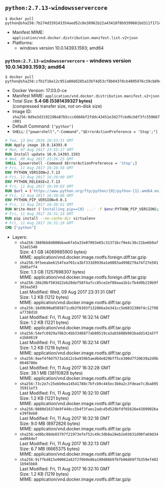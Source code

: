 ## `python:2.7.13-windowsservercore`

```console
$ docker pull python@sha256:7b274d339143354aed52c8e38962b22a43418f8b9399601bd311f171419e8c5f
```

-	Manifest MIME: `application/vnd.docker.distribution.manifest.list.v2+json`
-	Platforms:
	-	windows version 10.0.14393.1593; amd64

### `python:2.7.13-windowsservercore` - windows version 10.0.14393.1593; amd64

```console
$ docker pull python@sha256:cfb1f16e12c951a00dd285a33bf4d53cf8b04378cb4805976c59cb89cfd1ab60
```

-	Docker Version: 17.03.0-ce
-	Manifest MIME: `application/vnd.docker.distribution.manifest.v2+json`
-	Total Size: **5.4 GB (5381439327 bytes)**  
	(compressed transfer size, not on-disk size)
-	Image ID: `sha256:8d9a3d3192190a87b5ccc6666bf2fddc43451e3d27fcbd6cb6f3fc559667c001`
-	Default Command: `["python"]`
-	`SHELL`: `["powershell","-Command","$ErrorActionPreference = 'Stop';"]`

```dockerfile
# Tue, 13 Dec 2016 10:53:31 GMT
RUN Apply image 10.0.14393.0
# Mon, 07 Aug 2017 23:55:17 GMT
RUN Install update 10.0.14393.1593
# Wed, 09 Aug 2017 23:26:25 GMT
SHELL [powershell -Command $ErrorActionPreference = 'Stop';]
# Fri, 11 Aug 2017 16:28:58 GMT
ENV PYTHON_VERSION=2.7.13
# Fri, 11 Aug 2017 16:29:00 GMT
ENV PYTHON_RELEASE=2.7.13
# Fri, 11 Aug 2017 16:30:03 GMT
RUN $url = ('https://www.python.org/ftp/python/{0}/python-{1}.amd64.msi' -f $env:PYTHON_RELEASE, $env:PYTHON_VERSION); 	Write-Host ('Downloading {0} ...' -f $url); 	(New-Object System.Net.WebClient).DownloadFile($url, 'python.msi'); 		Write-Host 'Installing ...'; 	Start-Process msiexec -Wait 		-ArgumentList @( 			'/i', 			'python.msi', 			'/quiet', 			'/qn', 			'TARGETDIR=C:\Python', 			'ALLUSERS=1', 			'ADDLOCAL=DefaultFeature,Extensions,TclTk,Tools,PrependPath' 		); 		$env:PATH = [Environment]::GetEnvironmentVariable('PATH', [EnvironmentVariableTarget]::Machine); 		Write-Host 'Verifying install ...'; 	Write-Host '  python --version'; python --version; 		Write-Host 'Removing ...'; 	Remove-Item python.msi -Force; 		Write-Host 'Complete.';
# Fri, 11 Aug 2017 16:30:06 GMT
ENV PYTHON_PIP_VERSION=9.0.1
# Fri, 11 Aug 2017 16:30:52 GMT
RUN Write-Host ('Installing pip=={0} ...' -f $env:PYTHON_PIP_VERSION); 	(New-Object System.Net.WebClient).DownloadFile('https://bootstrap.pypa.io/get-pip.py', 'get-pip.py'); 	python get-pip.py 		--disable-pip-version-check 		--no-cache-dir 		('pip=={0}' -f $env:PYTHON_PIP_VERSION) 	; 	Remove-Item get-pip.py -Force; 		Write-Host 'Verifying pip install ...'; 	pip --version; 		Write-Host 'Complete.';
# Fri, 11 Aug 2017 16:31:14 GMT
RUN pip install --no-cache-dir virtualenv
# Fri, 11 Aug 2017 16:31:19 GMT
CMD ["python"]
```

-	Layers:
	-	`sha256:3889bb8d808bbae6fa5a33e07093e65c31371bcf9e4c38c21be6b9af52ad1548`  
		Size: 4.1 GB (4069985900 bytes)  
		MIME: application/vnd.docker.image.rootfs.foreign.diff.tar.gzip
	-	`sha256:9f5eeabe6154feaf01ca3bf333d9936a1e0803a4998279a74f27e5012605eff4`  
		Size: 1.3 GB (1257698307 bytes)  
		MIME: application/vnd.docker.image.rootfs.foreign.diff.tar.gzip
	-	`sha256:26b20bf503d22eb20def58f4afcc85ce2ef80aaa1b1cfb4d9b219b9f303aa503`  
		Last Modified: Wed, 09 Aug 2017 23:31:31 GMT  
		Size: 1.2 KB (1212 bytes)  
		MIME: application/vnd.docker.image.rootfs.diff.tar.gzip
	-	`sha256:16d9b90a8585871cdb3f6303f132866a3e341cc5e6832386f4c12798a7738d10`  
		Last Modified: Fri, 11 Aug 2017 16:32:14 GMT  
		Size: 1.2 KB (1221 bytes)  
		MIME: application/vnd.docker.image.rootfs.diff.tar.gzip
	-	`sha256:54efc6929a7863c4bb33d6877ab08519ca3ab5888b901badd142a5ffe1b84619`  
		Last Modified: Fri, 11 Aug 2017 16:32:14 GMT  
		Size: 1.2 KB (1218 bytes)  
		MIME: application/vnd.docker.image.rootfs.diff.tar.gzip
	-	`sha256:9aef4f0d7573a1612cba939b5aed6de829bff5ce300d7f20639a2d9b0648780e`  
		Last Modified: Fri, 11 Aug 2017 16:32:28 GMT  
		Size: 38.1 MB (38110828 bytes)  
		MIME: application/vnd.docker.image.rootfs.diff.tar.gzip
	-	`sha256:73c2e7c25ebb9ea14541788c7bfcb9c445ec3b0a2c3fdeae7c3ba89535911ef3`  
		Last Modified: Fri, 11 Aug 2017 16:32:10 GMT  
		Size: 1.2 KB (1221 bytes)  
		MIME: application/vnd.docker.image.rootfs.diff.tar.gzip
	-	`sha256:0880d1637de9f449cc5b4f3faec2adcd5d528bfdf65626e43899026ae39f8eb0`  
		Last Modified: Fri, 11 Aug 2017 16:32:18 GMT  
		Size: 9.0 MB (8972826 bytes)  
		MIME: application/vnd.docker.image.rootfs.diff.tar.gzip
	-	`sha256:ed0bc08de03797f21973efef52c49c3db8a28eb2e03631d90fa69d34aa0664e7`  
		Last Modified: Fri, 11 Aug 2017 16:32:13 GMT  
		Size: 6.7 MB (6665375 bytes)  
		MIME: application/vnd.docker.image.rootfs.diff.tar.gzip
	-	`sha256:91ffbd815e90062a62f2f0b9e86a190d86697bfb96d69f7b359ef4021b945bb8`  
		Last Modified: Fri, 11 Aug 2017 16:32:10 GMT  
		Size: 1.2 KB (1219 bytes)  
		MIME: application/vnd.docker.image.rootfs.diff.tar.gzip
